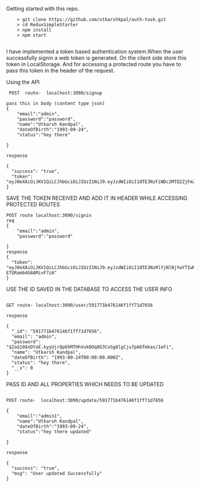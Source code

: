 Getting started with this repo.
```
	> git clone https://github.com/utkarshkpal/auth-task.git
	> cd ReduxSimpleStarter
	> npm install
	> npm start
  
```


I have implemented a token based authentication system.When the user successfully signin a web token is generated.
On the client side store this token in LocalStorage. And for accessing a protected route you have to pass this token in the header 
of the request.



Using the API


```
 POST  route-  localhost:3090/signup

pass this in body (content type json)
{   
	"email":"admin",
	"password":"password",
	"name":"Utkarsh Kandpal",
	"dateOfBirth":"1993-09-24",
	"status":"hey there"

}

response

{
  "success": "true",
  "token": "eyJ0eXAiOiJKV1QiLCJhbGciOiJIUzI1NiJ9.eyJzdWIiOiI1OTE3NzFiNDc2MTQ2ZjFmZjcxZDc2NTYiLCJpYXQiOjE0OTQ3MDg2NjA5MDl9.m8YTKqh5Ty2J7qIal9dP38ZNSDDC6UX6NRiQRzHLlAk"
}

```
SAVE THE TOKEN RECEIVED AND ADD IT IN HEADER WHILE ACCESSING PROTECTED ROUTES 
```
POST route localhost:3090/signin
req
{   
	"email":"admin",
	"password":"password"

}
response
{
  "token": "eyJ0eXAiOiJKV1QiLCJhbGciOiJIUzI1NiJ9.eyJzdWIiOiI1OTE3NzRlYjNlNjYwYTIwMzQyMjFiNmEiLCJpYXQiOjE0OTQ3MDk0OTA3ODd9.eRxl43CSt1bISrRpBJEZMq9E-ETURamb4G6AMivF7zA"
}

```
USE THE ID SAVED IN THE DATABASE TO ACCESS THE USER INFO
```

GET route- localhost:3090/user/591771b476146f1ff71d7656

response

{
  "_id": "591771b476146f1ff71d7656",
  "email": "admin",
  "password": "$2a$10$nDYaE.kyyUjrQp6hMTHhVukDOq8G3CoSg8lgCju7pA6fmkas/1eFi",
  "name": "Utkarsh Kandpal",
  "dateOfBirth": "1993-09-24T00:00:00.000Z",
  "status": "hey there",
  "__v": 0
}

```

PASS ID AND ALL PROPERTIES WHICH NEEDS TO BE UPDATED

```

POST route-  localhost:3090/update/591771b476146f1ff71d7656

{   
	"email":"admin1",
	"name":"Utkarsh Kandpal",
	"dateOfBirth":"1993-09-24",
	"status":"hey there updated"

}

response

{
  "success": "true",
  "msg": "User updated Successfully"
}
```
